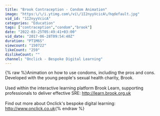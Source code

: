 ```yaml
---
title: "Brook Contraception - Condom Animation"
image: "https:\/\/i.ytimg.com\/vi\/1I2nyyVcicA\/hqdefault.jpg"
vid_id: "1I2nyyVcicA"
categories: "Education"
tags: ["contraception","condom","brook"]
date: "2022-03-25T05:49:41+03:00"
vid_date: "2017-06-28T09:54:40Z"
duration: "PT1M6S"
viewcount: "150722"
likeCount: "259"
dislikeCount: ""
channel: "Onclick - Bespoke Digital Learning"
---
```

{% raw %}Animation on how to use condoms, including the pros and cons. Developed with the young people's sexual health charity, Brook. <br /><br />Used within the interactive learning platform Brook Learn, supporting professionals to deliver effective SRE: <a rel="nofollow" target="blank" href="http://learn.brook.org.uk">http://learn.brook.org.uk</a><br /><br />Find out more about Onclick's bespoke digital learning: <a rel="nofollow" target="blank" href="http://www.onclick.co.uk">http://www.onclick.co.uk</a>{% endraw %}
